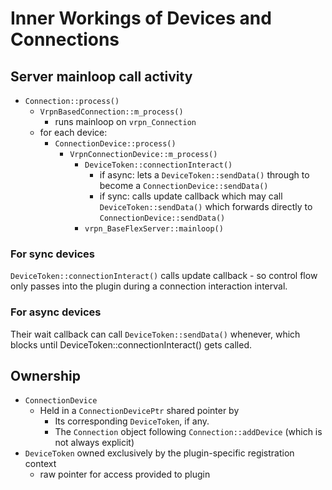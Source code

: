 # Inner Workings of Devices and Connections

## Server mainloop call activity
- `Connection::process()`
  - `VrpnBasedConnection::m_process()`
    - runs mainloop on `vrpn_Connection`
  - for each device:
    - `ConnectionDevice::process()`
      - `VrpnConnectionDevice::m_process()`
        - `DeviceToken::connectionInteract()`
          - if async: lets a `DeviceToken::sendData()` through to become a `ConnectionDevice::sendData()`
          - if sync: calls update callback which may call `DeviceToken::sendData()` which forwards directly to `ConnectionDevice::sendData()`
        - `vrpn_BaseFlexServer::mainloop()`

### For sync devices
`DeviceToken::connectionInteract()` calls update callback - so control flow only passes into the plugin during a connection interaction interval.

### For async devices
Their wait callback can call `DeviceToken::sendData()` whenever, which blocks until DeviceToken::connectionInteract() gets called.

## Ownership

- `ConnectionDevice`
  - Held in a `ConnectionDevicePtr` shared pointer by
    - Its corresponding `DeviceToken`, if any.
    - The `Connection` object following `Connection::addDevice` (which is not always explicit)
- `DeviceToken` owned exclusively by the plugin-specific registration context
  - raw pointer for access provided to plugin

